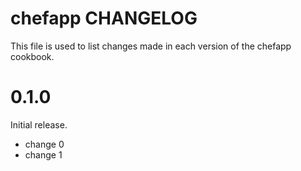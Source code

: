 # chefapp CHANGELOG

This file is used to list changes made in each version of the chefapp cookbook.

# 0.1.0

Initial release.

- change 0
- change 1

